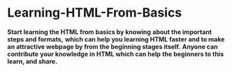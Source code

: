 # Learning-HTML-From-Basics
**Start learning the HTML from basics by knowing** **about the important steps and formats,** **which can help you learning HTML faster and to make an attractive webpage by from the beginning stages itself.** 
**Anyone can contribute** **your knowledge in HTML which can help** **the beginners to this learn, and share.**
